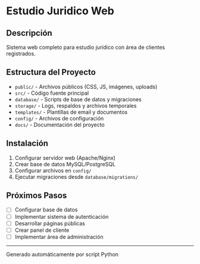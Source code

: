 # Estudio Juridico Web

## Descripción
Sistema web completo para estudio jurídico con área de clientes registrados.

## Estructura del Proyecto
- `public/` - Archivos públicos (CSS, JS, imágenes, uploads)
- `src/` - Código fuente principal
- `database/` - Scripts de base de datos y migraciones
- `storage/` - Logs, respaldos y archivos temporales
- `templates/` - Plantillas de email y documentos
- `config/` - Archivos de configuración
- `docs/` - Documentación del proyecto

## Instalación
1. Configurar servidor web (Apache/Nginx)
2. Crear base de datos MySQL/PostgreSQL
3. Configurar archivos en `config/`
4. Ejecutar migraciones desde `database/migrations/`

## Próximos Pasos
- [ ] Configurar base de datos
- [ ] Implementar sistema de autenticación
- [ ] Desarrollar páginas públicas
- [ ] Crear panel de cliente
- [ ] Implementar área de administración

---
Generado automáticamente por script Python
